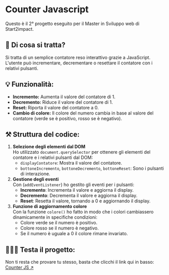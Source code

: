 <h1>Counter Javascript</h1>
<p>Questo è il 2° progetto eseguito per il Master in Sviluppo web di Start2impact.</p>

<h2>🤔 Di cosa si tratta?</h2>
<p>Si tratta di un semplice contatore reso interattivo grazie a JavaScript. L'utente può incrementare, decrementare o resettare il contatore con i relativi pulsanti.</p>

<h2>💡 Funzionalità:</h2>
<ul>
  <li><strong>Incremento:</strong> Aumenta il valore del contatore di 1.</li>
  <li><strong>Decremento:</strong> Riduce il valore del contatore di 1.</li>
  <li><strong>Reset:</strong> Riporta il valore del contatore a 0.</li>
  <li><strong>Cambio di colore:</strong> Il colore del numero cambia in base al valore del contatore (verde se è positivo, rosso se è negativo).</li>
</ul>

<h2>⚒️ Struttura del codice:</h2>
<ol>
  <li><strong>Selezione degli elementi dal DOM</strong><br>
  Ho utilizzato <code>document.querySelector</code> per ottenere gli elementi del contatore e i relativi pulsanti dal DOM:
    <ul>
      <li><code>displayContatore</code>: Mostra il valore del contatore.</li>
      <li><code>bottoneIncremento</code>, <code>bottoneDecremento</code>, <code>bottoneReset</code>: Sono i pulsanti di interazione.</li>
    </ul>
  </li>
  <li><strong>Gestione degli eventi</strong><br>
  Con (<code>addEventListener</code>) ho gestito gli eventi per i pulsanti:
    <ul>
      <li><strong>Incremento</strong>: Incrementa il valore e aggiorna il display.</li>
      <li><strong>Decremento</strong>: Decrementa il valore e aggiorna il display.</li>
      <li><strong>Reset</strong>: Resetta il valore, tornando a 0 e aggiornando il display.</li>
    </ul>
  </li>
  <li><strong>Funzione di aggiornamento colore</strong><br>
  Con la funzione <code>colore()</code> ho fatto in modo che i colori cambiassero dinamicamente in specifiche condizioni:
    <ul>
      <li>Colore verde se il numero è positivo.</li>
      <li>Colore rosso se il numero è negativo.</li>
      <li>Se il numero è uguale a 0 il colore rimane invariato.</li>
    </ul>
  </li>
</ol>

<h2>👨🏻‍💻 Testa il progetto:</h2>
Non ti resta che provare tu stesso, basta che clicchi il link qui in basso:<br>
<a href="https://dgmichele.github.io/Counter/" rel="noopener" target="_blank">Counter JS ↗️</a>
